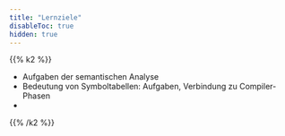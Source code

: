 ```yaml
---
title: "Lernziele"
disableToc: true
hidden: true
---
```


{{% k2 %}}

*   Aufgaben der semantischen Analyse
*   Bedeutung von Symboltabellen: Aufgaben, Verbindung zu Compiler-Phasen
*   
{{% /k2 %}}
